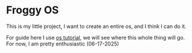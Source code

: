 # Froggy OS

This is my little project, I want to create an entire os, and I think I can do it.

For guide here I use [os tutorial](https://github.com/cfenollosa/os-tutorial), we will see where this whole thing will go.
For now, I am pretty enthusiastic (06-17-2025)
